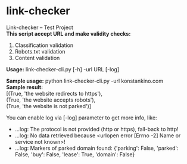 # link-checker
Link-checker – Test Project
<br/>
**This script accept URL and make validity checks:**
1. Classification validation
2. Robots.txt validation
3. Content validation

**Usage:** link-checker-cli.py [-h] -url URL [-log]

**Sample usage:** python link-checker-cli.py -url konstankino.com
<br/>
**Sample result:**
<br/>
[(True, 'the website redirects to https'),<br/>
 (True, 'the website accepts robots'),<br/>
 (True, 'the website is not parked')]


You can enable log via [-log] parameter to get more info, like:
* ...log: The protocol is not provided (http or https), fall-back to http!
* ...log: No data retrieved because <urlopen error [Errno -2] Name or service not known>!
* ...log: Markers of parked domain found: {'parking': False, 'parked': False, 'buy': False, 'lease': True, 'domain': False}

